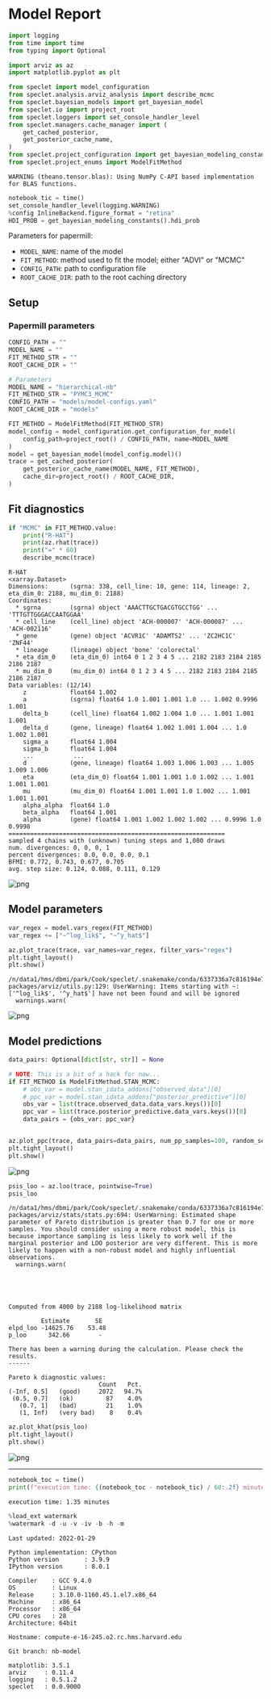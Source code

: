 # Model Report

```python
import logging
from time import time
from typing import Optional

import arviz as az
import matplotlib.pyplot as plt

from speclet import model_configuration
from speclet.analysis.arviz_analysis import describe_mcmc
from speclet.bayesian_models import get_bayesian_model
from speclet.io import project_root
from speclet.loggers import set_console_handler_level
from speclet.managers.cache_manager import (
    get_cached_posterior,
    get_posterior_cache_name,
)
from speclet.project_configuration import get_bayesian_modeling_constants
from speclet.project_enums import ModelFitMethod
```

    WARNING (theano.tensor.blas): Using NumPy C-API based implementation for BLAS functions.

```python
notebook_tic = time()
set_console_handler_level(logging.WARNING)
%config InlineBackend.figure_format = "retina"
HDI_PROB = get_bayesian_modeling_constants().hdi_prob
```

Parameters for papermill:

- `MODEL_NAME`: name of the model
- `FIT_METHOD`: method used to fit the model; either "ADVI" or "MCMC"
- `CONFIG_PATH`: path to configuration file
- `ROOT_CACHE_DIR`: path to the root caching directory

## Setup

### Papermill parameters

```python
CONFIG_PATH = ""
MODEL_NAME = ""
FIT_METHOD_STR = ""
ROOT_CACHE_DIR = ""
```

```python
# Parameters
MODEL_NAME = "hierarchical-nb"
FIT_METHOD_STR = "PYMC3_MCMC"
CONFIG_PATH = "models/model-configs.yaml"
ROOT_CACHE_DIR = "models"
```

```python
FIT_METHOD = ModelFitMethod(FIT_METHOD_STR)
model_config = model_configuration.get_configuration_for_model(
    config_path=project_root() / CONFIG_PATH, name=MODEL_NAME
)
model = get_bayesian_model(model_config.model)()
trace = get_cached_posterior(
    get_posterior_cache_name(MODEL_NAME, FIT_METHOD),
    cache_dir=project_root() / ROOT_CACHE_DIR,
)
```

## Fit diagnostics

```python
if "MCMC" in FIT_METHOD.value:
    print("R-HAT")
    print(az.rhat(trace))
    print("=" * 60)
    describe_mcmc(trace)
```

    R-HAT
    <xarray.Dataset>
    Dimensions:      (sgrna: 338, cell_line: 10, gene: 114, lineage: 2, eta_dim_0: 2188, mu_dim_0: 2188)
    Coordinates:
      * sgrna        (sgrna) object 'AAACTTGCTGACGTGCCTGG' ... 'TTTGTTGGGACCAATGGAA'
      * cell_line    (cell_line) object 'ACH-000007' 'ACH-000087' ... 'ACH-002116'
      * gene         (gene) object 'ACVR1C' 'ADAMTS2' ... 'ZC2HC1C' 'ZNF44'
      * lineage      (lineage) object 'bone' 'colorectal'
      * eta_dim_0    (eta_dim_0) int64 0 1 2 3 4 5 ... 2182 2183 2184 2185 2186 2187
      * mu_dim_0     (mu_dim_0) int64 0 1 2 3 4 5 ... 2182 2183 2184 2185 2186 2187
    Data variables: (12/14)
        z            float64 1.002
        a            (sgrna) float64 1.0 1.001 1.001 1.0 ... 1.002 0.9996 1.001
        delta_b      (cell_line) float64 1.002 1.004 1.0 ... 1.001 1.001 1.001
        delta_d      (gene, lineage) float64 1.002 1.001 1.004 ... 1.0 1.002 1.001
        sigma_a      float64 1.004
        sigma_b      float64 1.004
        ...           ...
        d            (gene, lineage) float64 1.003 1.006 1.003 ... 1.005 1.009 1.006
        eta          (eta_dim_0) float64 1.001 1.001 1.0 1.002 ... 1.001 1.001 1.001
        mu           (mu_dim_0) float64 1.001 1.001 1.0 1.002 ... 1.001 1.001 1.001
        alpha_alpha  float64 1.0
        beta_alpha   float64 1.001
        alpha        (gene) float64 1.001 1.002 1.002 1.002 ... 0.9996 1.0 0.9998
    ============================================================
    sampled 4 chains with (unknown) tuning steps and 1,000 draws
    num. divergences: 0, 0, 0, 1
    percent divergences: 0.0, 0.0, 0.0, 0.1
    BFMI: 0.772, 0.743, 0.677, 0.705
    avg. step size: 0.124, 0.088, 0.111, 0.129

![png](hierarchical-nb_PYMC3_MCMC_files/hierarchical-nb_PYMC3_MCMC_10_1.png)

## Model parameters

```python
var_regex = model.vars_regex(FIT_METHOD)
var_regex += ["~^log_lik$", "~^y_hat$"]
```

```python
az.plot_trace(trace, var_names=var_regex, filter_vars="regex")
plt.tight_layout()
plt.show()
```

    /n/data1/hms/dbmi/park/Cook/speclet/.snakemake/conda/6337336a7c816194e7bf8de34b0d1ef5/lib/python3.9/site-packages/arviz/utils.py:129: UserWarning: Items starting with ~: ['^log_lik$', '^y_hat$'] have not been found and will be ignored
      warnings.warn(

![png](hierarchical-nb_PYMC3_MCMC_files/hierarchical-nb_PYMC3_MCMC_13_1.png)

## Model predictions

```python
data_pairs: Optional[dict[str, str]] = None

# NOTE: This is a bit of a hack for now...
if FIT_METHOD is ModelFitMethod.STAN_MCMC:
    # obs_var = model.stan_idata_addons["observed_data"][0]
    # ppc_var = model.stan_idata_addons["posterior_predictive"][0]
    obs_var = list(trace.observed_data.data_vars.keys())[0]
    ppc_var = list(trace.posterior_predictive.data_vars.keys())[0]
    data_pairs = {obs_var: ppc_var}


az.plot_ppc(trace, data_pairs=data_pairs, num_pp_samples=100, random_seed=123)
plt.tight_layout()
plt.show()
```

![png](hierarchical-nb_PYMC3_MCMC_files/hierarchical-nb_PYMC3_MCMC_15_0.png)

```python
psis_loo = az.loo(trace, pointwise=True)
psis_loo
```

    /n/data1/hms/dbmi/park/Cook/speclet/.snakemake/conda/6337336a7c816194e7bf8de34b0d1ef5/lib/python3.9/site-packages/arviz/stats/stats.py:694: UserWarning: Estimated shape parameter of Pareto distribution is greater than 0.7 for one or more samples. You should consider using a more robust model, this is because importance sampling is less likely to work well if the marginal posterior and LOO posterior are very different. This is more likely to happen with a non-robust model and highly influential observations.
      warnings.warn(





    Computed from 4000 by 2188 log-likelihood matrix

             Estimate       SE
    elpd_loo -14625.76    53.48
    p_loo      342.66        -

    There has been a warning during the calculation. Please check the results.
    ------

    Pareto k diagnostic values:
                             Count   Pct.
    (-Inf, 0.5]   (good)     2072   94.7%
     (0.5, 0.7]   (ok)         87    4.0%
       (0.7, 1]   (bad)        21    1.0%
       (1, Inf)   (very bad)    8    0.4%

```python
az.plot_khat(psis_loo)
plt.tight_layout()
plt.show()
```

![png](hierarchical-nb_PYMC3_MCMC_files/hierarchical-nb_PYMC3_MCMC_17_0.png)

---

```python
notebook_toc = time()
print(f"execution time: {(notebook_toc - notebook_tic) / 60:.2f} minutes")
```

    execution time: 1.35 minutes

```python
%load_ext watermark
%watermark -d -u -v -iv -b -h -m
```

    Last updated: 2022-01-29

    Python implementation: CPython
    Python version       : 3.9.9
    IPython version      : 8.0.1

    Compiler    : GCC 9.4.0
    OS          : Linux
    Release     : 3.10.0-1160.45.1.el7.x86_64
    Machine     : x86_64
    Processor   : x86_64
    CPU cores   : 28
    Architecture: 64bit

    Hostname: compute-e-16-245.o2.rc.hms.harvard.edu

    Git branch: nb-model

    matplotlib: 3.5.1
    arviz     : 0.11.4
    logging   : 0.5.1.2
    speclet   : 0.0.9000
